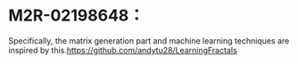 # M2R-02198648：
Specifically, the matrix generation part and machine learning techniques are inspired by this.https://github.com/andytu28/LearningFractals

